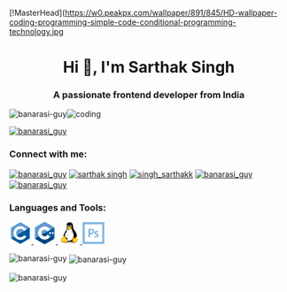 [!MasterHead](https://w0.peakpx.com/wallpaper/891/845/HD-wallpaper-coding-programming-simple-code-conditional-programming-technology.jpg
<h1 align="center">Hi 👋, I'm Sarthak Singh</h1>
<h3 align="center">A passionate frontend developer from India</h3>
<image align="right" alt = "coding" width = "400" src="https://www.google.com/url?sa=i&url=https%3A%2F%2Ftenor.com%2Fview%2Fcoding-gif-25183725&psig=AOvVaw3KKDoxEUQV6DQlYrwFoCev&ust=1664807731330000&source=images&cd=vfe&ved=0CAwQjRxqFwoTCPCd957iwfoCFQAAAAAdAAAAABAX.gif">

<p align="left"> <img src="https://komarev.com/ghpvc/?username=banarasi-guy&label=Profile%20views&color=0e75b6&style=flat" alt="banarasi-guy" /> </p>

<p align="left"> <a href="https://twitter.com/banarasi_guy" target="blank"><img src="https://img.shields.io/twitter/follow/banarasi_guy?logo=twitter&style=for-the-badge" alt="banarasi_guy" /></a> </p>

<h3 align="left">Connect with me:</h3>
<p align="left">
<a href="https://twitter.com/banarasi_guy" target="blank"><img align="center" src="https://raw.githubusercontent.com/rahuldkjain/github-profile-readme-generator/master/src/images/icons/Social/twitter.svg" alt="banarasi_guy" height="30" width="40" /></a>
<a href="https://fb.com/sarthak singh" target="blank"><img align="center" src="https://raw.githubusercontent.com/rahuldkjain/github-profile-readme-generator/master/src/images/icons/Social/facebook.svg" alt="sarthak singh" height="30" width="40" /></a>
<a href="https://instagram.com/singh_sarthakk" target="blank"><img align="center" src="https://raw.githubusercontent.com/rahuldkjain/github-profile-readme-generator/master/src/images/icons/Social/instagram.svg" alt="singh_sarthakk" height="30" width="40" /></a>
<a href="https://codeforces.com/profile/banarasi_guy" target="blank"><img align="center" src="https://raw.githubusercontent.com/rahuldkjain/github-profile-readme-generator/master/src/images/icons/Social/codeforces.svg" alt="banarasi_guy" height="30" width="40" /></a>
<a href="https://www.leetcode.com/banarasi_guy" target="blank"><img align="center" src="https://raw.githubusercontent.com/rahuldkjain/github-profile-readme-generator/master/src/images/icons/Social/leet-code.svg" alt="banarasi_guy" height="30" width="40" /></a>
</p>

<h3 align="left">Languages and Tools:</h3>
<p align="left"> <a href="https://www.cprogramming.com/" target="_blank" rel="noreferrer"> <img src="https://raw.githubusercontent.com/devicons/devicon/master/icons/c/c-original.svg" alt="c" width="40" height="40"/> </a> <a href="https://www.w3schools.com/cpp/" target="_blank" rel="noreferrer"> <img src="https://raw.githubusercontent.com/devicons/devicon/master/icons/cplusplus/cplusplus-original.svg" alt="cplusplus" width="40" height="40"/> </a> <a href="https://www.linux.org/" target="_blank" rel="noreferrer"> <img src="https://raw.githubusercontent.com/devicons/devicon/master/icons/linux/linux-original.svg" alt="linux" width="40" height="40"/> </a> <a href="https://www.photoshop.com/en" target="_blank" rel="noreferrer"> <img src="https://raw.githubusercontent.com/devicons/devicon/master/icons/photoshop/photoshop-line.svg" alt="photoshop" width="40" height="40"/> </a> </p>

<p><img align="left" src="https://github-readme-stats.vercel.app/api/top-langs?username=banarasi-guy&show_icons=true&locale=en&layout=compact" alt="banarasi-guy" /></p>

<p>&nbsp;<img align="center" src="https://github-readme-stats.vercel.app/api?username=banarasi-guy&show_icons=true&locale=en" alt="banarasi-guy" /></p>

<p><img align="center" src="https://github-readme-streak-stats.herokuapp.com/?user=banarasi-guy&" alt="banarasi-guy" /></p>

